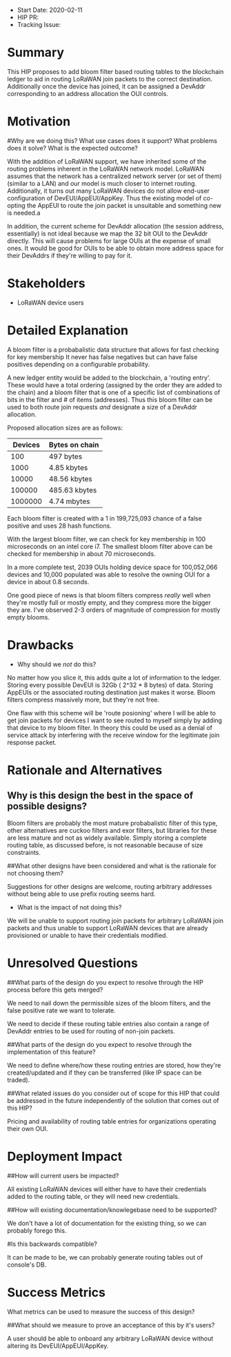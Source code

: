 - Start Date: 2020-02-11
- HIP PR: <!-- leave this empty -->
- Tracking Issue: <!-- leave this empty -->

# Summary
[summary]: #summary

This HIP proposes to add bloom filter based routing tables to the blockchain ledger to aid in routing LoRaWAN join packets to the correct destination. Additionally once the device has joined, it can be assigned a DevAddr corresponding to an address allocation the OUI controls.

# Motivation
[motivation]: #motivation

#Why are we doing this? What use cases does it support? What problems does it solve? What is the expected outcome?

With the addition of LoRaWAN support, we have inherited some of the routing problems inherent in the LoRaWAN network model. LoRaWAN assumes that the network has a centralized network server (or set of them) (similar to a LAN) and our model is much closer to internet routing. Additionally, it turns out many LoRaWAN devices do not allow end-user configuration of DevEUI/AppEUI/AppKey. Thus the existing model of co-opting the AppEUI to route the join packet is unsuitable and something new is needed.a

In addition, the current scheme for DevAddr allocation (the session address, essentially) is not ideal because we map the 32 bit OUI to the DevAddr directly. This will cause problems for large OUIs at the expense of small ones. It would be good for OUIs to be able to obtain more address space for their DevAddrs if they're willing to pay for it.

# Stakeholders
[stakeholders]: #stakeholders

* LoRaWAN device users

# Detailed Explanation
[detailed-explanation]: #detailed-explanation

A bloom filter is a probabalistic data structure that allows for fast checking for key membership  It never has false negatives but can have false positives depending on a configurable probability.

A new ledger entity would be added to the blockchain, a 'routing entry'. These would have a total ordering (assigned by the order they are added to the chain) and a bloom filter that is one of a specific list of combinations of bits in the filter and # of items (addresses). Thus this bloom filter can be used to both route join requests *and* designate a size of a DevAddr allocation.

Proposed allocation sizes are as follows:

| Devices | Bytes on chain |
|---------|----------------|
| 100     | 497 bytes      |
| 1000    | 4.85 kbytes    |
| 10000   | 48.56 kbytes   |
| 100000  | 485.63 kbytes  |
| 1000000 | 4.74 mbytes    |

Each bloom filter is created with a 1 in 199,725,093 chance of a false positive and uses 28 hash functions.

With the largest bloom filter, we can check for key membership in 100 microseconds on an intel core i7. The smallest bloom filter above can be checked for membership in about 70 microseconds.

In a more complete test, 2039 OUIs holding device space for 100,052,066 devices and 10,000 populated was able to resolve the owning OUI for a device in about 0.8 seconds.

One good piece of news is that bloom filters compress *really* well when they're mostly full or mostly empty, and they compress more the bigger they are. I've observed 2-3 orders of magnitude of compression for mostly empty blooms.

# Drawbacks
[drawbacks]: #drawbacks

- Why should we *not* do this?

No matter how you slice it, this adds quite a lot of information to the ledger. Storing every possible DevEUI is 32Gb ( 2^32 * 8 bytes) of data. Storing AppEUIs or the associated routing destination just makes it worse. Bloom filters compress massively more, but they're not free.

One flaw with this scheme will be 'route posioning' where I will be able to get join packets for devices I want to see routed to myself simply by adding that device to my bloom filter. In theory this could be used as a denial of service attack by interfering with the receive window for the legitimate join response packet.

# Rationale and Alternatives
[alternatives]: #rationale-and-alternatives

## Why is this design the best in the space of possible designs?

Bloom filters are probably the most mature probabalistic filter of this type, other alternatives are cuckoo filters and exor filters, but libraries for these are less mature and not as widely available. Simply storing a complete routing table, as discussed before, is not reasonable because of size constraints.

##What other designs have been considered and what is the rationale for not choosing them?

Suggestions for other designs are welcome, routing arbitrary addresses without being able to use prefix routing seems hard.

- What is the impact of not doing this?

We will be unable to support routing join packets for arbitrary LoRaWAN join packets and thus unable to support LoRaWAN devices that are already provisioned or unable to have their credentials modified.

# Unresolved Questions
[unresolved]: #unresolved-questions

##What parts of the design do you expect to resolve through the HIP process before this gets merged?

We need to nail down the permissible sizes of the bloom filters, and the false positive rate we want to tolerate.

We need to decide if these routing table entries also contain a range of DevAddr entries to be used for routing of non-join packets.

##What parts of the design do you expect to resolve through the implementation of this feature?

We need to define where/how these routing entries are stored, how they're created/updated and if they can be transferred (like IP space can be traded).

##What related issues do you consider out of scope for this HIP that could be addressed in the future independently of the solution that comes out of this HIP?

Pricing and availability of routing table entries for organizations operating their own OUI.

# Deployment Impact
[deployment-impact]: #deployment-impact

##How will current users be impacted?

All existing LoRaWAN devices will either have to have their credentials added to the routing table, or they will need new credentials.

##How will existing documentation/knowlegebase need to be supported?

We don't have a lot of documentation for the existing thing, so we can probably forego this.

#Is this backwards compatible?

It can be made to be, we can probably generate routing tables out of console's DB.

# Success Metrics
[success-metrics]: #success-metrics

What metrics can be used to measure the success of this design?

##What should we measure to prove an acceptance of this by it's users?

A user should be able to onboard any arbitrary LoRaWAN device without altering its DevEUI/AppEUI/AppKey.
